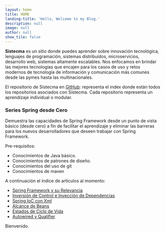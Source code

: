 ```yaml
---
layout: home
title: HOME
landing-title: 'Hello, Welcome to my Blog.'
description: null
image: null
author: null
show_tile: false
---
```


**Sistecma** es un sitio donde puedes aprender sobre innovación tecnológica, lenguajes de programación, sistemas distribuidos, microservicios, desarrollo web, sistemas altamente escalables. Nos enfocamos en brindar las mejores tecnologías que encajen para los casos de uso y retos modernos de tecnología de información y comunicación más comunes desde las pymes hasta las multinacionales.


El repositorio de Sistecma en [GitHub](https://github.com/sistecma): representa el index donde están todos los repositorios asociados con Sistecma. Cada repositorio representa un aprendizaje individual o modular.

### Series Spring desde Cero
Demuestra las capacidades de Spring Framework desde un punto de vista básico (desde cero) a fín de facilitar el aprendizaje y eliminar las barreras para los nuevos desarrolladores que deseen trabajar con Spring Framework. 

Pre-requisitos:
* Conocimientos de Java básico.
* Conocimientos de patrones de diseño.
* Conocimientos del uso de git
* Conocimientos de maven

A continuación el índice de artículos al momento:
* [Spring Framework y su Relevancia](https://sistecma.github.io/2020/12/27/spring-y-relevancia.html) 
* [Inversión de Control e Inyección de Dependencias](https://sistecma.github.io/2020/12/28/ioc-di.html)
* [Spring IoC con Xml](https://sistecma.github.io/2021/01/01/spring-ioc-xml.html)
* [Alcance de Beans](https://sistecma.github.io/2021/01/08/alcance-de-beans.html)
* [Estados de Ciclo de Vida](https://sistecma.github.io/2021/01/25/estados-de-ciclo-de-vida.html)
* [Autowired y Qualifier](https://sistecma.github.io/2021/01/28/autowired-y-qualifier.html)

Bienvenido.

